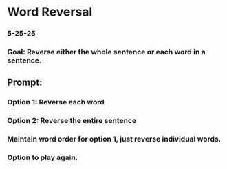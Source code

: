# Word Reversal
### 5-25-25

### Goal: Reverse either the whole sentence or each word in a sentence.

## Prompt:

### Option 1: Reverse each word

### Option 2: Reverse the entire sentence

### Maintain word order for option 1, just reverse individual words.

### Option to play again.